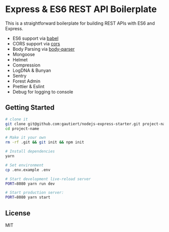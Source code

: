 Express & ES6 REST API Boilerplate
==================================

This is a straightforward boilerplate for building REST APIs with ES6 and Express.

- ES6 support via [babel](https://babeljs.io)
- CORS support via [cors](https://github.com/troygoode/node-cors)
- Body Parsing via [body-parser](https://github.com/expressjs/body-parser)
- Mongoose
- Helmet
- Compression
- LogDNA & Bunyan
- Sentry
- Forest Admin
- Prettier & Eslint
- Debug for logging to console



Getting Started
---------------

```sh
# clone it
git clone git@github.com:gautiert/nodejs-express-starter.git project-name
cd project-name

# Make it your own
rm -rf .git && git init && npm init

# Install dependencies
yarn

# Set environment
cp .env.example .env

# Start development live-reload server
PORT=8080 yarn run dev

# Start production server:
PORT=8080 yarn start
```

License
-------

MIT
